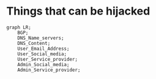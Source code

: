# Things that can be hijacked

```mermaid
graph LR;
    BGP;
    DNS_Name_servers;
    DNS_Content;
    User_Email_Address;
    User_Social_media;
    User_Service_provider;
    Admin_Social_media;
    Admin_Service_provider;
```
